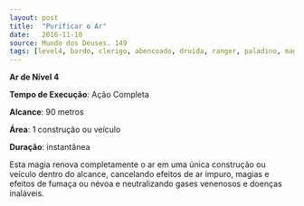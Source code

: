 ```yaml
---
layout: post
title:  "Purificar o Ar"
date:   2016-11-10
source: Mundo dos Deuses. 149
tags: [level4, bardo, clerigo, abencoado, druida, ranger, paladino, mago, feiticeiro, ar, padrao, metros, objeto, instantanea]
---
```


**Ar de Nível 4**

**Tempo de Execução**: Ação Completa

**Alcance**: 90 metros

**Área**: 1 construção ou veículo

**Duração**: instantânea

Esta magia renova completamente o ar em uma única 
construção ou veículo dentro do alcance, cancelando efeitos de 
ar impuro, magias e efeitos de fumaça ou névoa e neutralizando gases venenosos e doenças inaláveis.
